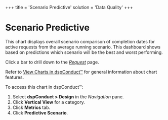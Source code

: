 +++
title = 'Scenario Predictive'
solution = 'Data Quality'
+++

# Scenario Predictive

This chart displays overall scenario comparison of completion dates for
active requests from the average running scenario. This dashboard shows
based on predictions which scenario will be the best and worst
performing.

Click a bar to drill down to the
<span>*[Request](Request.htm)*</span> page.

Refer to [View Charts in dspConduct™](../Use_Cases/View_Charts.htm) for
general information about chart features.

To access this chart in dspConduct<span>™</span>:

1.  Select **dspConduct \> Design** in the *Navigation* pane.
2.  Click **Vertical View** for a category.
3.  Click **Metrics** tab.
4.  Click **Predictive Scenario**.
